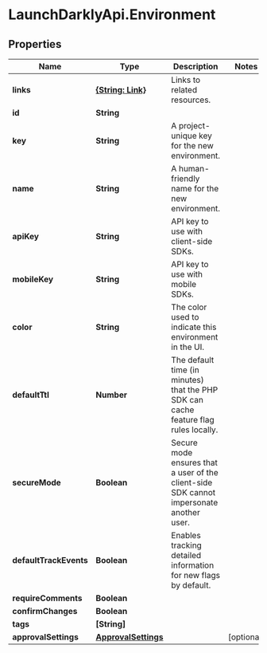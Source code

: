 # LaunchDarklyApi.Environment

## Properties

Name | Type | Description | Notes
------------ | ------------- | ------------- | -------------
**links** | [**{String: Link}**](Link.md) | Links to related resources. | 
**id** | **String** |  | 
**key** | **String** | A project-unique key for the new environment. | 
**name** | **String** | A human-friendly name for the new environment. | 
**apiKey** | **String** | API key to use with client-side SDKs. | 
**mobileKey** | **String** | API key to use with mobile SDKs. | 
**color** | **String** | The color used to indicate this environment in the UI. | 
**defaultTtl** | **Number** | The default time (in minutes) that the PHP SDK can cache feature flag rules locally. | 
**secureMode** | **Boolean** | Secure mode ensures that a user of the client-side SDK cannot impersonate another user. | 
**defaultTrackEvents** | **Boolean** | Enables tracking detailed information for new flags by default. | 
**requireComments** | **Boolean** |  | 
**confirmChanges** | **Boolean** |  | 
**tags** | **[String]** |  | 
**approvalSettings** | [**ApprovalSettings**](ApprovalSettings.md) |  | [optional] 


